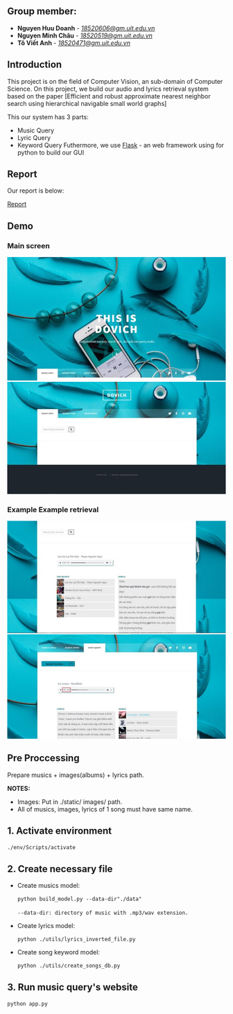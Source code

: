 ## Group member:
* **Nguyen Huu Doanh** - *18520606@gm.uit.edu.vn*
* **Nguyen Minh Châu** - *18520519@gm.uit.edu.vn*
* **Tô Viết Anh** - *18520471@gm.uit.edu.vn*
## Introduction
This project is on the field of Computer Vision, an sub-domain of Computer Science. On this project, we build our audio and lyrics retrieval system based on the paper [Efficient and robust approximate nearest neighbor search using hierarchical navigable small world graphs]

This our system has 3 parts:

* Music Query
* Lyric Query
* Keyword Query
Futhermore, we use [Flask](https://flask.palletsprojects.com/en/1.1.x/) - an web framework using for python to build our GUI
## Report

Our report is below:

[Report](Report.pdf)

## Demo
### Main screen

![alt text](https://github.com/huudoanh123qn/Retrieve-Audio-and-Lyrics-with-HNSW/blob/master/static/images/main.jpg)
![alt text](https://github.com/huudoanh123qn/Retrieve-Audio-and-Lyrics-with-HNSW/blob/master/static/images/main1.jpg)

### Example Example retrieval

![alt text](https://github.com/huudoanh123qn/Retrieve-Audio-and-Lyrics-with-HNSW/blob/master/static/images/demo1.jpg)
![alt text](https://github.com/huudoanh123qn/Retrieve-Audio-and-Lyrics-with-HNSW/blob/master/static/images/demo2.jpg)

## Pre Proccessing

Prepare musics + images(albums) + lyrics path.

**NOTES:**
* Images: Put in ./static/ images/ path.
* All of musics, images, lyrics of 1 song must have same name.

## 1. Activate environment

    ./env/Scripts/activate

## 2. Create necessary file

* Create musics model:

      python build_model.py --data-dir"./data"

      --data-dir: directory of music with .mp3/wav extension.

* Create lyrics model:

      python ./utils/lyrics_inverted_file.py

* Create song keyword model:

      python ./utils/create_songs_db.py

    
## 3. Run music query's website

    python app.py
    
